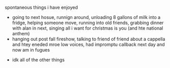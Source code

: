 spontaneous things i have enjoyed

- going to next hosue, runnign around, unloading 8 gallons of milk into a fridge, helping someone move, running into old friends, grabbing dinner with alan in next, singing all i want for christmas is you (and hte national anthem)
- hanging out post fall fireshow, talking to friend of friend about a cappella and htey eneded mroe low voices, had impromptu callback next day and now am in fugues

* idk all of the other things